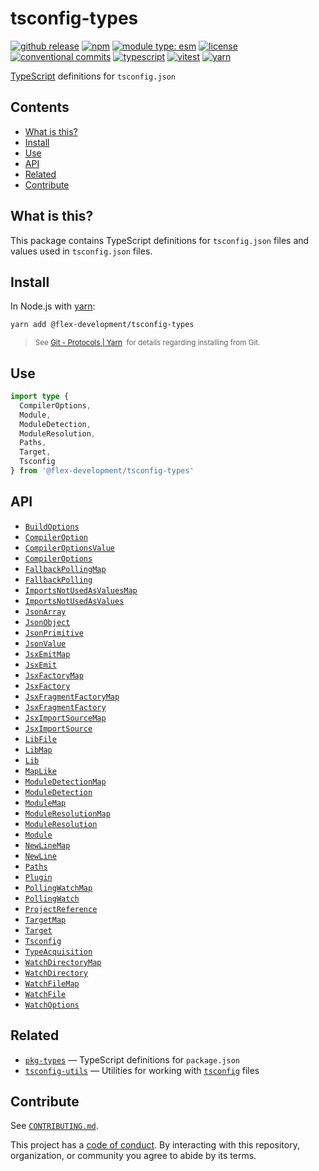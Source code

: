 # tsconfig-types

[![github release](https://img.shields.io/github/v/release/flex-development/tsconfig-types.svg?include_prereleases\&sort=semver)](https://github.com/flex-development/tsconfig-types/releases/latest)
[![npm](https://img.shields.io/npm/v/@flex-development/tsconfig-types.svg)](https://npmjs.com/package/@flex-development/tsconfig-types)
[![module type: esm](https://img.shields.io/badge/module%20type-esm-brightgreen)](https://github.com/voxpelli/badges-cjs-esm)
[![license](https://img.shields.io/github/license/flex-development/tsconfig-types.svg)](LICENSE.md)
[![conventional commits](https://img.shields.io/badge/-conventional%20commits-fe5196?logo=conventional-commits\&logoColor=ffffff)](https://conventionalcommits.org)
[![typescript](https://img.shields.io/badge/-typescript-3178c6?logo=typescript\&logoColor=ffffff)](https://typescriptlang.org)
[![vitest](https://img.shields.io/badge/-vitest-6e9f18?style=flat\&logo=vitest\&logoColor=ffffff)](https://vitest.dev)
[![yarn](https://img.shields.io/badge/-yarn-2c8ebb?style=flat\&logo=yarn\&logoColor=ffffff)](https://yarnpkg.com)

[TypeScript][] definitions for `tsconfig.json`

## Contents

- [What is this?](#what-is-this)
- [Install](#install)
- [Use](#use)
- [API](#api)
- [Related](#related)
- [Contribute](#contribute)

## What is this?

This package contains TypeScript definitions for `tsconfig.json` files and values used in `tsconfig.json` files.

## Install

In Node.js with [yarn][]:

```sh
yarn add @flex-development/tsconfig-types
```

<blockquote>
  <small>
    See <a href='https://yarnpkg.com/protocol/git'>Git - Protocols | Yarn</a>
    &nbsp;for details regarding installing from Git.
  </small>
</blockquote>

## Use

```ts
import type {
  CompilerOptions,
  Module,
  ModuleDetection,
  ModuleResolution,
  Paths,
  Target,
  Tsconfig
} from '@flex-development/tsconfig-types'
```

## API

- [`BuildOptions`](./src/build-options.mts)
- [`CompilerOption`](./src/compiler-option.mts)
- [`CompilerOptionsValue`](./src/compiler-options-value.mts)
- [`CompilerOptions`](./src/compiler-options.mts)
- [`FallbackPollingMap`](./src/fallback-polling-map.mts)
- [`FallbackPolling`](./src/fallback-polling.mts)
- [`ImportsNotUsedAsValuesMap`](./src/imports-not-used-as-values-map.mts)
- [`ImportsNotUsedAsValues`](./src/imports-not-used-as-values.mts)
- [`JsonArray`](./src/json-array.mts)
- [`JsonObject`](./src/json-object.mts)
- [`JsonPrimitive`](./src/json-primitive.mts)
- [`JsonValue`](./src/json-value.mts)
- [`JsxEmitMap`](./src/jsx-emit-map.mts)
- [`JsxEmit`](./src/jsx-emit.mts)
- [`JsxFactoryMap`](./src/jsx-factory-map.mts)
- [`JsxFactory`](./src/jsx-factory.mts)
- [`JsxFragmentFactoryMap`](./src/jsx-fragment-factory-map.mts)
- [`JsxFragmentFactory`](./src/jsx-fragment-factory.mts)
- [`JsxImportSourceMap`](./src/jsx-import-source-map.mts)
- [`JsxImportSource`](./src/jsx-import-source.mts)
- [`LibFile`](./src/lib-file.mts)
- [`LibMap`](./src/lib-map.mts)
- [`Lib`](./src/lib.mts)
- [`MapLike`](./src/map-like.mts)
- [`ModuleDetectionMap`](./src/module-detection-map.mts)
- [`ModuleDetection`](./src/module-detection.mts)
- [`ModuleMap`](./src/module-map.mts)
- [`ModuleResolutionMap`](./src/module-resolution-map.mts)
- [`ModuleResolution`](./src/module-resolution.mts)
- [`Module`](./src/module.mts)
- [`NewLineMap`](./src/new-line-map.mts)
- [`NewLine`](./src/new-line.mts)
- [`Paths`](./src/paths.mts)
- [`Plugin`](./src/plugin.mts)
- [`PollingWatchMap`](./src/polling-watch-map.mts)
- [`PollingWatch`](./src/polling-watch.mts)
- [`ProjectReference`](./src/project-reference.mts)
- [`TargetMap`](./src/target-map.mts)
- [`Target`](./src/target.mts)
- [`Tsconfig`](./src/tsconfig.mts)
- [`TypeAcquisition`](./src/type-acquisition.mts)
- [`WatchDirectoryMap`](./src/watch-directory-map.mts)
- [`WatchDirectory`](./src/watch-directory.mts)
- [`WatchFileMap`](./src/watch-file-map.mts)
- [`WatchFile`](./src/watch-file.mts)
- [`WatchOptions`](./src/watch-options.mts)

## Related

- [`pkg-types`][pkg-types] — TypeScript definitions for `package.json`
- [`tsconfig-utils`][tsconfig-utils] — Utilities for working with [`tsconfig`][tsconfig] files

## Contribute

See [`CONTRIBUTING.md`](CONTRIBUTING.md).

This project has a [code of conduct](./CODE_OF_CONDUCT.md). By interacting with this repository, organization, or
community you agree to abide by its terms.

[pkg-types]: https://github.com/flex-development/pkg-types

[tsconfig-utils]: https://github.com/flex-development/tsconfig-utils

[tsconfig]: https://www.typescriptlang.org/tsconfig

[typescript]: https://www.typescriptlang.org

[yarn]: https://yarnpkg.com
